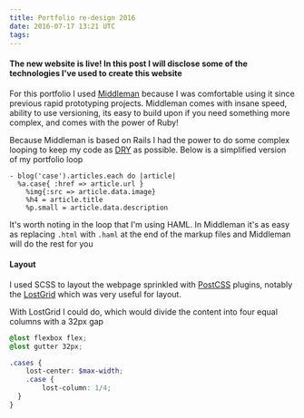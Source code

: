 ```yaml
---
title: Portfolio re-design 2016
date: 2016-07-17 13:21 UTC
tags:
---
```


#### The new website is live! In this post I will disclose some of the technologies I've used to create this website

For this portfolio I used [Middleman][df29b96c] because I was comfortable using it
since previous rapid prototyping projects. Middleman comes with insane speed,
ability to use versioning, its easy to build upon if you need something more complex, and comes with the power of Ruby!


Because Middleman is based on Rails I had the power to do some complex looping to
keep my code as [DRY][f7eacd16] as possible. Below is a simplified version of my portfolio loop

```haml
- blog('case').articles.each do |article|
  %a.case{ :href => article.url }
    %img{:src => article.data.image}
    %h4 = article.title
    %p.small = article.data.description
```

It's worth noting in the loop that I'm using HAML. In Middleman it's as easy as replacing `.html` with `.haml` at the end of the markup files and Middleman will do the rest for you

#### Layout
I used SCSS to layout the webpage sprinkled with [PostCSS][d28f6d0d] plugins, notably the [LostGrid][fb5b2234] which was very useful
for layout.

With LostGrid I could do, which would divide the content into four equal columns with a 32px gap

```scss
@lost flexbox flex;
@lost gutter 32px;

.cases {
	lost-center: $max-width;
	.case {
		lost-column: 1/4;
  }
}
```

  [fb5b2234]: https://github.com/peterramsing/lost "LostGrid"
  [d28f6d0d]: https://github.com/postcss "PostCSS"
  [f7eacd16]: https://en.wikipedia.org/wiki/Don%27t_repeat_yourself "DRY"
  [df29b96c]: https://middlemanapp.com/ "Middleman"
